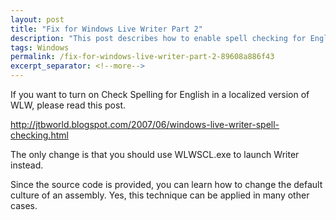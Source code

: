 ```yaml
---
layout: post
title: "Fix for Windows Live Writer Part 2"
description: "This post describes how to enable spell checking for English in a localized version of Windows Live Writer."
tags: Windows
permalink: /fix-for-windows-live-writer-part-2-89608a886f43
excerpt_separator: <!--more-->
---
```


If you want to turn on Check Spelling for English in a localized version of WLW, please read this post.

http://jtbworld.blogspot.com/2007/06/windows-live-writer-spell-checking.html

The only change is that you should use WLWSCL.exe to launch Writer instead.

Since the source code is provided, you can learn how to change the default culture of an assembly. Yes, this technique can be applied in many other cases.
<!--more-->